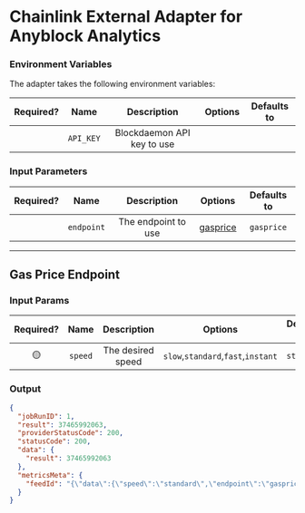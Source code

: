 # Chainlink External Adapter for Anyblock Analytics

### Environment Variables

The adapter takes the following environment variables:

| Required? |   Name    |        Description         | Options | Defaults to |
| :-------: | :-------: | :------------------------: | :-----: | :---------: |
|           | `API_KEY` | Blockdaemon API key to use |         |             |

### Input Parameters

| Required? |    Name    |     Description     |             Options             | Defaults to |
| :-------: | :--------: | :-----------------: | :-----------------------------: | :---------: |
|           | `endpoint` | The endpoint to use | [gasprice](#Gas-Price-Endpoint) | `gasprice`  |

---

## Gas Price Endpoint

### Input Params

| Required? |  Name   |    Description    |              Options               | Defaults to |
| :-------: | :-----: | :---------------: | :--------------------------------: | :---------: |
|    🟡     | `speed` | The desired speed | `slow`,`standard`,`fast`,`instant` | `standard`  |

### Output

```json
{
  "jobRunID": 1,
  "result": 37465992063,
  "providerStatusCode": 200,
  "statusCode": 200,
  "data": {
    "result": 37465992063
  },
  "metricsMeta": {
    "feedId": "{\"data\":{\"speed\":\"standard\",\"endpoint\":\"gasprice\"}}"
  }
}
```
